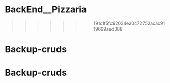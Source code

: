 # BackEnd__Pizzaria


>>>>>>> 191c1f5fc92034ea0472752acac9119699aed388
# Backup-cruds
# Backup-cruds
